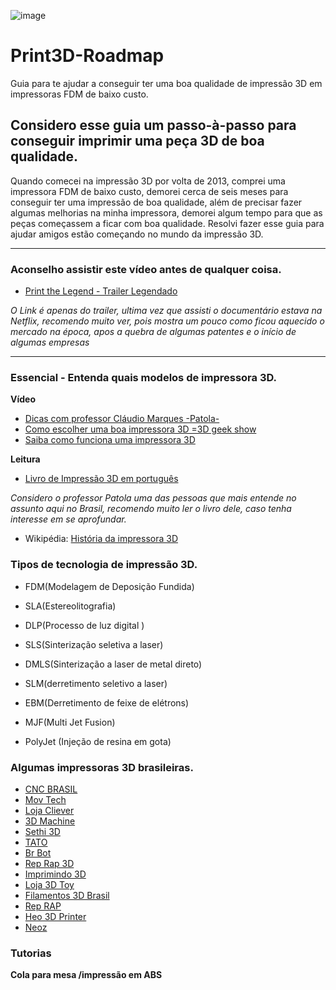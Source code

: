 ![image](https://user-images.githubusercontent.com/12467009/195443230-27055f97-7614-4832-bde8-06b5ef3ce596.png)

# Print3D-Roadmap
Guia para te ajudar a conseguir ter uma boa qualidade de impressão 3D em impressoras FDM de baixo custo.

## Considero esse guia um passo-à-passo para conseguir imprimir uma peça 3D de boa qualidade.
Quando comecei na impressão 3D por volta de 2013, comprei uma impressora FDM de baixo custo, demorei cerca de seis meses para conseguir ter uma impressão de boa qualidade, além de precisar fazer algumas melhorias na minha impressora, demorei algum tempo para que as peças começassem a ficar com boa qualidade. Resolvi fazer esse guia para ajudar amigos estão começando no mundo da impressão 3D.

---
### Aconselho assistir este vídeo antes de qualquer coisa.
- [Print the Legend - Trailer Legendado](https://youtu.be/oUPaJxk6TZ0)

*O Link é apenas do trailer, ultima vez que assisti o documentário estava na Netflix, recomendo muito ver, pois mostra um pouco como ficou aquecido o mercado na época, apos a quebra de algumas patentes e o início de algumas empresas* 

---

### Essencial - Entenda quais modelos de impressora 3D.
**Vídeo**
- [Dicas com professor Cláudio Marques -Patola-](https://youtu.be/h_WCClFbmpg) 
- [Como escolher uma boa impressora 3D =3D geek show](https://youtu.be/rwrsHs6iB9U) 
- [Saiba como funciona uma impressora 3D](https://youtu.be/II-vO-UxUM0) 

**Leitura**
- [Livro de Impressão 3D em português](https://github.com/Patola/ebook)

*Considero o professor Patola uma das pessoas que mais entende no assunto aqui no Brasil, recomendo muito ler o livro dele, caso tenha interesse em se aprofundar.*
- Wikipédia: [História da impressora 3D](https://pt.wikipedia.org/wiki/Impress%C3%A3o_3D)

### Tipos de tecnologia de impressão 3D.


- FDM(Modelagem de Deposição Fundida) 

- SLA(Estereolitografia)

- DLP(Processo de luz digital )

- SLS(Sinterização seletiva a laser)

- DMLS(Sinterização a laser de metal direto)

- SLM(derretimento seletivo a laser)

- EBM(Derretimento de feixe de elétrons)

- MJF(Multi Jet Fusion)

- PolyJet (Injeção de resina em gota)

### Algumas impressoras 3D brasileiras.

- [CNC BRASIL](http://www.cncbrasil.ind.br) 
- [Mov Tech](http://www.movtech.com.br/) 
- [Loja Cliever](http://loja.cliever.com.br/) 
- [3D Machine](http://www.3dmachine.com.br/) 
- [Sethi 3D](http://www.sethi3d.com.br/) 
- [TATO](http://tato.ind.br/)
- [Br Bot](http://www.brbot.com.br/) 
- [Rep Rap 3D](http://www.reprap3d.com.br) 
- [Imprimindo 3D](http://imprimindo3d.lojaintegrada.com...) 
- [Loja 3D Toy](http://www.loja3dtoy.com.br) 
- [Filamentos 3D Brasil](http://www.filamentos3dbrasil.com.br/) 
- [Rep RAP](http://shopreprap.mercadoshops.com.br/) 
- [Heo 3D Printer](http://heo3dprinter.com.br/) 
- [Neoz](http://www.neoz.net.br/) 

### Tutorias

**Cola para mesa /impressão em ABS**














